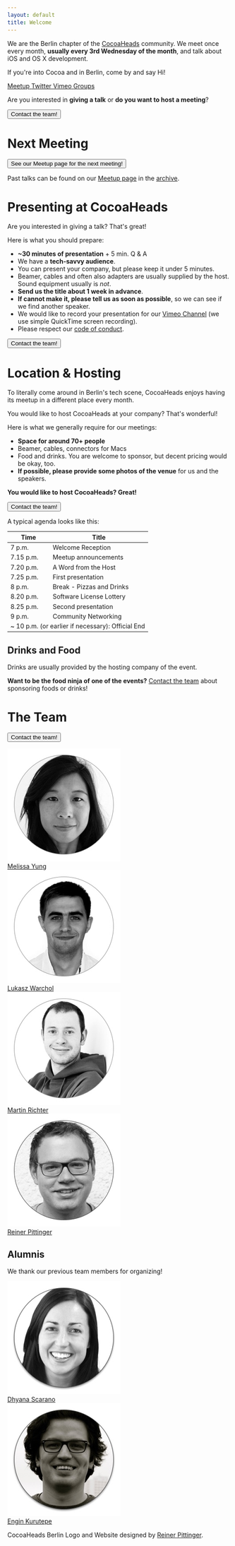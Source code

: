 ```yaml
---
layout: default
title: Welcome
---
```


We are the Berlin chapter of the [CocoaHeads](http://www.cocoaheads.org) community. We meet once every month, **usually every 3rd Wednesday of the month**, and talk about iOS and OS X development. 

If you're into Cocoa and in Berlin, come by and say Hi!

<div class="container-fluid" id="social-buttons">
  <a class="meetup" href="http://www.meetup.com/Cocoaheads-Berlin/">
    <span class="title">Meetup</span>
  </a>
	<a class="twitter" href="https://twitter.com/cocoaheads_BER">
		<span class="title">Twitter</span>
	</a>
	<a class="vimeo" href="https://vimeo.com/channels/cocoaheadsberlin">
		<span clasS="title">Vimeo</span>
	</a>
	<a class="google" href="http://groups.google.com/group/berlin-cocoaheads?hl=de">
		<span class="title">Groups</span>
	</a>
	<div class="clear"></div>
</div>

<div id="talk-survey" class="drop-shadow lifted">
    <p>Are you interested in <strong>giving a talk</strong> or <strong>do you want to host a meeting</strong>?</p>
    <p class="text-center"><a href="mailto:&#116;&#101;&#097;&#109;&#064;&#099;&#111;&#099;&#111;&#097;&#104;&#101;&#097;&#100;&#115;&#045;&#098;&#101;&#114;&#108;&#105;&#110;&#046;&#111;&#114;&#103;"><button>Contact the team!</button></a></p>
</div>

# Next Meeting

<a href="http://www.meetup.com/Cocoaheads-Berlin/"><button>See our Meetup page for the next meeting!</button></a>

Past talks can be found on our [Meetup page](http://www.meetup.com/Cocoaheads-Berlin/) in the [archive](talks-archive.html).

# Presenting at CocoaHeads

Are you interested in giving a talk? That's great!

Here is what you should prepare:

- **~30 minutes of presentation** + 5 min. Q & A
- We have a **tech-savvy audience**.
- You can present your company, but please keep it under 5 minutes.
- Beamer, cables and often also adapters are usually supplied by the host. Sound equipment usually is *not*.
- **Send us the title about 1 week in advance**.
- **If cannot make it, please tell us as soon as possible**, so we can see if we find another speaker.
- We would like to record your presentation for our [Vimeo Channel](https://vimeo.com/channels/cocoaheadsberlin) (we use simple QuickTime screen recording).
- Please respect our [code of conduct](code-of-conduct.html).

<p><a href="mailto:&#116;&#101;&#097;&#109;&#064;&#099;&#111;&#099;&#111;&#097;&#104;&#101;&#097;&#100;&#115;&#045;&#098;&#101;&#114;&#108;&#105;&#110;&#046;&#111;&#114;&#103;"><button>Contact the team!</button></a></p>

<a name="location"></a>

# Location & Hosting

To literally come around in Berlin's tech scene, CocoaHeads enjoys having its meetup in a different place every month. 

You would like to host CocoaHeads at your company? That's wonderful!

Here is what we generally require for our meetings:

- **Space for around 70+ people**
- Beamer, cables, connectors for Macs
- Food and drinks. You are welcome to sponsor, but decent pricing would be okay, too.
- **If possible, please provide some photos of the venue** for us and the speakers.

<div id="talk-survey" class="drop-shadow lifted">
    <p><strong>You would like to host CocoaHeads? Great!</strong></p>
    <p class="text-center"><a href="mailto:&#116;&#101;&#097;&#109;&#064;&#099;&#111;&#099;&#111;&#097;&#104;&#101;&#097;&#100;&#115;&#045;&#098;&#101;&#114;&#108;&#105;&#110;&#046;&#111;&#114;&#103;"><button>Contact the team!</button></a></p>
</div>

A typical agenda looks like this:

<div class="row">
	<div class="col-md-8">
		<table class="table">
			<thead>
				<tr>
					<th width="30%">Time</th>
					<th>Title</th>
				</tr>
			</thead>
			<tr>
				<td>7 p.m.</td>
				<td>Welcome Reception</td>
			</tr>
			<tr>
				<td>7.15 p.m.</td>
				<td>Meetup announcements</td>
			</tr>
			<tr>
				<td>7.20 p.m.</td>
				<td>A Word from the Host</td>
			</tr>
			<tr>
				<td>7.25 p.m.</td>
				<td>First presentation</td>
			</tr>
			<tr>
				<td>8 p.m.</td>
				<td>Break - Pizzas and Drinks</td>
			</tr>
			<tr>
				<td>8.20 p.m.</td>
				<td>Software License Lottery</td>
			</tr>
			<tr>
				<td>8.25 p.m.</td>
				<td>Second presentation</td>
			</tr>
			<tr>
				<td>9 p.m.</td>
				<td>Community Networking</td>
			</tr>
			<tr>
				<td colspan="2">~ 10 p.m. (or earlier if necessary): Official End</td>
			</tr>
		</table>
	</div>

</div>

## Drinks and Food

Drinks are usually provided by the hosting company of the event. 

**Want to be the food ninja of one of the events?** [Contact the team](#team) about sponsoring foods or drinks!

# The Team
<a id="team"></a>
<p><a href="mailto:&#116;&#101;&#097;&#109;&#064;&#099;&#111;&#099;&#111;&#097;&#104;&#101;&#097;&#100;&#115;&#045;&#098;&#101;&#114;&#108;&#105;&#110;&#046;&#111;&#114;&#103;"><button>Contact the team!</button></a></p>
<div class="row" id="team-list">
  <div class="col-md-3 col-xs-3 text-center"><a href="https://twitter.com/amelyun/"><img src="images/team-melissa.jpg" class="img-responsive"><br/>Melissa Yung</a></div>
  <div class="col-md-3 col-xs-3 text-center"><a href="https://twitter.com/warcholuke"><img src="images/team-lukasz.jpg" class="img-responsive"><br/>Lukasz Warchol</a></div>
  <div class="col-md-3 col-xs-3 text-center"><a href="https://twitter.com/richeterre"><img src="images/team-martin.jpg" class="img-responsive"><br/><span >Martin Richter</span></a></div>
  <div class="col-md-3 col-xs-3 text-center"><a href="https://twitter.com/rpitting/"><img src="images/team-reiner.jpg" class="img-responsive"><br/>Reiner Pittinger</a></div>
</div>

## Alumnis

We thank our previous team members for organizing!

<div class="row">
  <div class="col-md-3 col-xs-3 text-center"><a href="https://twitter.com/dhyanascarano/"><img src="images/team-dhyana.jpg" class="img-responsive"><br/>Dhyana Scarano</a></div>
  <div class="col-md-3 col-xs-3 text-center"><a href="https://twitter.com/ekurutepe"><img src="images/team-engin.jpg" class="img-responsive"><br/>Engin Kurutepe</a></div>
</div>

<script>!function(d,s,id){var js,fjs=d.getElementsByTagName(s)[0];if(!d.getElementById(id)){js=d.createElement(s); js.id=id;js.async=true;js.src="https://secure.meetup.com/script/577045002335750872971/api/mu.btns.js?id=d8gmi7g0lpfphds73fejqnauo4";fjs.parentNode.insertBefore(js,fjs);}}(document,"script","mu-bootjs");</script>

<p class="footer">CocoaHeads Berlin Logo and Website designed by <a href="http://www.digital-wave.de">Reiner Pittinger</a>.</p>
